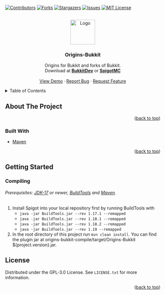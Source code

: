 <div id="top"></div>
<!--
*** Thanks for checking out the Best-README-Template. If you have a suggestion
*** that would make this better, please fork the repo and create a pull request
*** or simply open an issue with the tag "enhancement".
*** Don't forget to give the project a star!
*** Thanks again! Now go create something AMAZING! :D
-->



<!-- PROJECT SHIELDS -->
<!--
*** I'm using markdown "reference style" links for readability.
*** Reference links are enclosed in brackets [ ] instead of parentheses ( ).
*** See the bottom of this document for the declaration of the reference variables
*** for contributors-url, forks-url, etc. This is an optional, concise syntax you may use.
*** https://www.markdownguide.org/basic-syntax/#reference-style-links
-->
[![Contributors][contributors-shield]][contributors-url]
[![Forks][forks-shield]][forks-url]
[![Stargazers][stars-shield]][stars-url]
[![Issues][issues-shield]][issues-url]
[![MIT License][license-shield]][license-url]



<!-- PROJECT LOGO -->
<br />
<div align="center">
  <a href="https://github.com/lemonypancakes/origins-bukkit">
    <img src="images/Origins-Bukkit.png" alt="Logo" width="80" height="80">
  </a>

<h3 align="center">Origins-Bukkit</h3>

  <p align="center">
    Origins for Bukkit and forks of Bukkit.
    <br />
    Download at <a href="https://dev.bukkit.org/projects/origins-bukkit"><strong>BukkitDev</strong></a> or <a href="https://www.spigotmc.org/resources/origins-bukkit-1-17-1-19.97926/"><strong>SpigotMC</strong></a>
    <br />
    <br />
    <a href="https://github.com/lemonypancakes/origins-bukkit">View Demo</a>
    ·
    <a href="https://github.com/lemonypancakes/origins-bukkit/issues">Report Bug</a>
    ·
    <a href="https://github.com/lemonypancakes/origins-bukkit/issues">Request Feature</a>
  </p>
</div>



<!-- TABLE OF CONTENTS -->
<details>
  <summary>Table of Contents</summary>
  <ol>
    <li>
      <a href="#about-the-project">About The Project</a>
      <ul>
        <li><a href="#built-with">Built With</a></li>
      </ul>
    </li>
    <li>
      <a href="#getting-started">Getting Started</a>
      <ul>
        <li><a href="#compiling">Compiling</a></li>
      </ul>
    </li>
    <li><a href="#license">License</a></li>
  </ol>
</details>



<!-- ABOUT THE PROJECT -->
## About The Project

<p align="right">(<a href="#top">back to top</a>)</p>



### Built With

* [Maven](https://maven.apache.org/)

<p align="right">(<a href="#top">back to top</a>)</p>



<!-- GETTING STARTED -->
## Getting Started

### Compiling

###### Prerequisites: [JDK-17](https://jdk.java.net/) or newer, [BuildTools](https://www.spigotmc.org/wiki/buildtools/) and [Maven](https://maven.apache.org).

1. Install Spigot into your local repository first by running BuildTools with
    - `java -jar BuildTools.jar --rev 1.17.1 --remapped`
    - `java -jar BuildTools.jar --rev 1.18.1 --remapped`
    - `java -jar BuildTools.jar --rev 1.18.2 --remapped`
    - `java -jar BuildTools.jar --rev 1.19 --remapped`
2. In the root directory of this project run `mvn clean install`. You can find the plugin jar at origins-bukkit-compile/target/Origins-Bukkit ${project.version}.jar.



<!-- LICENSE -->
## License

Distributed under the GPL-3.0 License. See `LICENSE.txt` for more information.

<p align="right">(<a href="#top">back to top</a>)</p>



<!-- MARKDOWN LINKS & IMAGES -->
<!-- https://www.markdownguide.org/basic-syntax/#reference-style-links -->
[contributors-shield]: https://img.shields.io/github/contributors/lemonypancakes/origins-bukkit.svg?style=for-the-badge
[contributors-url]: https://github.com/lemonypancakes/origins-bukkit/graphs/contributors
[forks-shield]: https://img.shields.io/github/forks/lemonypancakes/origins-bukkit.svg?style=for-the-badge
[forks-url]: https://github.com/lemonypancakes/origins-bukkit/network/members
[stars-shield]: https://img.shields.io/github/stars/lemonypancakes/origins-bukkit.svg?style=for-the-badge
[stars-url]: https://github.com/lemonypancakes/origins-bukkit/stargazers
[issues-shield]: https://img.shields.io/github/issues/lemonypancakes/origins-bukkit.svg?style=for-the-badge
[issues-url]: https://github.com/lemonypancakes/origins-bukkit/issues
[license-shield]: https://img.shields.io/github/license/lemonypancakes/origins-bukkit.svg?style=for-the-badge
[license-url]: https://github.com/lemonypancakes/origins-bukkit/blob/master/LICENSE.txt
[linkedin-shield]: https://img.shields.io/badge/-LinkedIn-black.svg?style=for-the-badge&logo=linkedin&colorB=555
[linkedin-url]: https://linkedin.com/in/linkedin_username
[product-screenshot]: images/Origins-Bukkit.png
